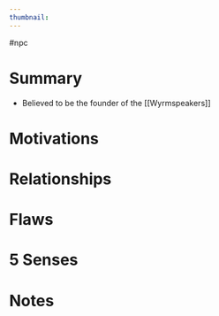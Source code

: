 ```yaml
---
thumbnail: 
---
```


#npc
# Summary
- Believed to be the founder of the [[Wyrmspeakers]]

# Motivations
# Relationships
# Flaws
# 5 Senses
# Notes
